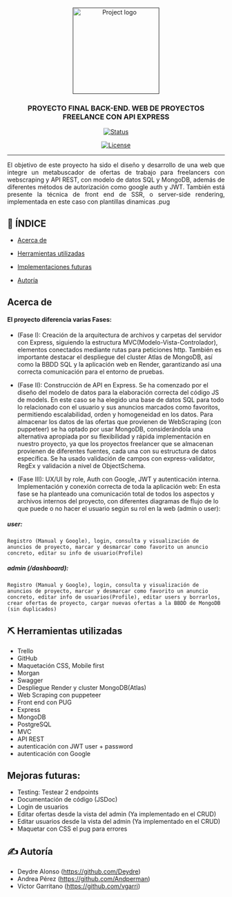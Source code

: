 <p align="center">
  <a href="" rel="noopener">
 <img width=200px height=200px src="https://www.sevillaemprendedora.org/wp-content/uploads/2024/03/The-Bridge.png" alt="Project logo"></a>
</p>

<h3 align="center">PROYECTO FINAL BACK-END. WEB DE PROYECTOS FREELANCE CON API EXPRESS</h3>

<div align="center">

[![Status](https://img.shields.io/badge/status-active-success.svg)]()

[![License](https://img.shields.io/badge/license-MIT-blue.svg)](/LICENSE)

</div>

---

<p align="justify"> El objetivo de este proyecto ha sido el diseño y desarrollo de una web que integre un metabuscador de ofertas de trabajo para freelancers con webscraping y API REST, con modelo de datos SQL y MongoDB, además de diferentes métodos de autorización como google auth y JWT. También está presente la técnica de front end de SSR, o server-side rendering, implementada en este caso con plantillas dinamicas .pug
    <br> 
</p>

## 📝 ÍNDICE

- [Acerca de](#about)
- [Herramientas utilizadas](#built_using)
- [Implementaciones futuras](#implementacionesf)

- [Autoría](#authors)


##  Acerca de <a name = "about"></a>
#### El proyecto diferencia varias Fases:
<p align="justify">

- (Fase I): Creación de la arquitectura de archivos y carpetas del servidor con Express, siguiendo la estructura MVC(Modelo-Vista-Controlador), elementos conectados mediante rutas para peticiones http. También es importante destacar el despliegue del cluster Atlas de MongoDB, así como la BBDD SQL y la aplicación web en Render, garantizando así una correcta comunicación para el entorno de pruebas. 

- (Fase II): Construcción de API en Express. Se ha comenzado por el diseño del modelo de datos para la elaboración correcta del código JS de models. En este caso se ha elegido una base de datos SQL para todo lo relacionado con el usuario y sus anuncios marcados como favoritos, permitiendo escalabilidad, orden y homogeneidad en los datos. Para almacenar los datos de las ofertas que provienen de WebScraping (con puppeteer) se ha optado por usar MongoDB, considerándola una alternativa apropiada por su flexibilidad y rápida implementación en nuestro proyecto, ya que los proyectos freelancer que se almacenan provienen de diferentes fuentes, cada una con su estructura de datos específica. Se ha usado validación de campos con express-validator, RegEx y validación a nivel de ObjectSchema.


- (Fase III): UX/UI by role, Auth con Google, JWT y autenticación interna. Implementación y conexión correcta de toda la aplicación web:
En esta fase se ha planteado una comunicación total de todos los aspectos y archivos internos del proyecto, con diferentes diagramas de flujo de lo que puede o no hacer el usuario según su rol en la web (admin o user):
##### user: 
    Registro (Manual y Google), login, consulta y visualización de anuncios de proyecto, marcar y desmarcar como favorito un anuncio concreto, editar su info de usuario(Profile)

##### admin (/dashboard): 
    Registro (Manual y Google), login, consulta y visualización de anuncios de proyecto, marcar y desmarcar como favorito un anuncio concreto, editar info de usuarios(Profile), editar users y borrarlos, crear ofertas de proyecto, cargar nuevas ofertas a la BBDD de MongoDB (sin duplicados)
</p>



## ⛏️ Herramientas utilizadas <a name = "built_using"></a>


- Trello
- GitHub
- Maquetación CSS, Mobile first
- Morgan
- Swagger
- Despliegue Render y cluster MongoDB(Atlas)
- Web Scraping con puppeteer
- Front end con PUG
- Express
- MongoDB
- PostgreSQL
- MVC
- API REST
- autenticación con JWT user + password
- autenticación con Google



## Mejoras futuras: <a name = "implementacionesf"></a>

- Testing: Testear 2 endpoints
- Documentación de código (JSDoc)
- Login de usuarios
- Editar ofertas desde la vista del admin (Ya implementado en el CRUD)
- Editar usuarios desde la vista del admin (Ya implementado en el CRUD)
- Maquetar con CSS el pug para errores







## ✍️ Autoría <a name = "authors"></a>
- Deydre Alonso (https://github.com/Deydre)
- Andrea Pérez (https://github.com/Andperman)
- Víctor Garritano (https://github.com/vgarri)
